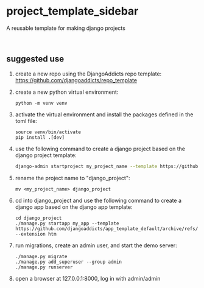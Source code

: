 # project_template_sidebar
A reusable template for making django projects

<br/>

## suggested use
1. create a new repo using the DjangoAddicts repo template: https://github.com/djangoaddicts/repo_template 

2. create a new python virtual environment:

    ```shell
    python -m venv venv
    ```

3. activate the virtual environment and install the packages defined in the toml file:

    ```shell
    source venv/bin/activate
    pip install .[dev]
    ```

4. use the following command to create a django project based on the django project template:

    ```bash
    django-admin startproject my_project_name --template https://github.com/djangoaddicts/project_template_sidebar/archive/refs/heads/main.zip
    ```

5. rename the project name to "django_project":
    
    ```shell
    mv <my_project_name> django_project
    ```

6. cd into django_project and use the following command to create a django app based on the django app template:

    ```shell
    cd django_project
    ./manage.py startapp my_app --template https://github.com/djangoaddicts/app_template_default/archive/refs/heads/main.zip --extension htm
    ```

7. run migrations, create an admin user, and start the demo server:

    ```shell
    ./manage.py migrate 
    ./manage.py add_superuser --group admin
    ./manage.py runserver 
    ```

8. open a browser at 127.0.0.1:8000, log in with admin/admin
